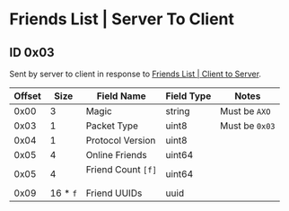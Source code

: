 # Friends List | Server To Client

## ID 0x03

Sent by server to client in response to [Friends List | Client to Server](../clientToServer/0x03_friend_list.md).

<table>
    <thead>
        <tr>
            <th>Offset</th>
            <th>Size</th>
            <th>Field Name</th>
            <th>Field Type</th>
            <th>Notes</th>
        </tr>
    </thead>
    <tbody>
    <tr>
        <td>0x00</td>
        <td>3</td>
        <td>Magic</td>
        <td>string</td>
        <td>Must be <code>AXO</code></td>
    </tr>
        <tr>
        <td>0x03</td>
        <td>1</td>
        <td>Packet Type</td>
        <td>uint8</td>
        <td>Must be <code>0x03</code></td>
    </tr>
    <tr>
        <td>0x04</td>
        <td>1</td>
        <td>Protocol Version</td>
        <td>uint8</td>
    </tr>
        <tr>
        <td>0x05</td>
        <td>4</td>
        <td>Online Friends</td>
        <td>uint64</td>
        <td></td>
    </tr>
    <tr>
        <td>0x05</td>
        <td>4</td>
        <td>Friend Count <code>[f]</code</td>
        <td>uint64</td>
        <td></td>
    </tr>
    <tr>
        <td>0x09</td>
        <td>16 * <code>f</code></td>
        <td>Friend UUIDs</td>
        <td>uuid</td>
        <td></td>
    </tr>
    </tbody>
</table>

